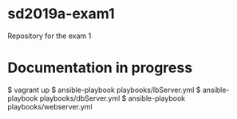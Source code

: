 # sd2019a-exam1
Repository for the exam 1
# Documentation in progress
$ vagrant up
$ ansible-playbook playbooks/lbServer.yml
$ ansible-playbook playbooks/dbServer.yml
$ ansible-playbook playbooks/webserver.yml
